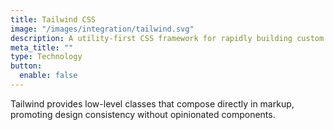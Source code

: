 ```yaml
---
title: Tailwind CSS
image: "/images/integration/tailwind.svg"
description: A utility-first CSS framework for rapidly building custom user interfaces.
meta_title: ""
type: Technology
button:
  enable: false
---
```


Tailwind provides low-level classes that compose directly in markup, promoting design consistency without opinionated components.
